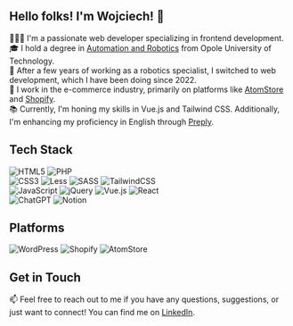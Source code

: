 ## Hello folks! I'm Wojciech! 👋
🙋🏼‍♂️ I'm a passionate web developer specializing in frontend development.<br>
🎓 I hold a degree in [Automation and Robotics](https://weaii.po.edu.pl/automatic-control-and-robotics/?lang=en) from Opole University of Technology.<br>
🤖 After a few years of working as a robotics specialist, I switched to web development, which I have been doing since 2022.<br>
💼 I work in the e-commerce industry, primarily on platforms like [AtomStore](https://www.atomstore.pl/) and [Shopify](https://www.shopify.com/).<br>
📚 Currently, I'm honing my skills in Vue.js and Tailwind CSS. Additionally, I'm enhancing my proficiency in English through [Preply](https://preply.com/).<br>

## Tech Stack
![HTML5](https://img.shields.io/badge/html5-%23E34F26.svg?style=for-the-badge&logo=html5&logoColor=white)
![PHP](https://img.shields.io/badge/php-%23777BB4.svg?style=for-the-badge&logo=php&logoColor=white)<br>
![CSS3](https://img.shields.io/badge/css3-%231572B6.svg?style=for-the-badge&logo=css3&logoColor=white)
![Less](https://img.shields.io/badge/less-2B4C80?style=for-the-badge&logo=less&logoColor=white)
![SASS](https://img.shields.io/badge/SASS-hotpink.svg?style=for-the-badge&logo=SASS&logoColor=white)
![TailwindCSS](https://img.shields.io/badge/tailwindcss-%2338B2AC.svg?style=for-the-badge&logo=tailwind-css&logoColor=white)<br>
![JavaScript](https://img.shields.io/badge/javascript-%23323330.svg?style=for-the-badge&logo=javascript&logoColor=%23F7DF1E)
![jQuery](https://img.shields.io/badge/jquery-%230769AD.svg?style=for-the-badge&logo=jquery&logoColor=white)
![Vue.js](https://img.shields.io/badge/vuejs-%2335495e.svg?style=for-the-badge&logo=vuedotjs&logoColor=%234FC08D)
![React](https://img.shields.io/badge/react-%2320232a.svg?style=for-the-badge&logo=react&logoColor=%2361DAFB)<br>
![ChatGPT](https://img.shields.io/badge/chatGPT-74aa9c?style=for-the-badge&logo=openai&logoColor=white)
![Notion](https://img.shields.io/badge/Notion-%23000000.svg?style=for-the-badge&logo=notion&logoColor=white)

## Platforms
![WordPress](https://img.shields.io/badge/wordpress-%2321759B.svg?style=for-the-badge&logo=wordpress&logoColor=white)
![Shopify](https://img.shields.io/badge/shopify-%237AB55C.svg?style=for-the-badge&logo=shopify&logoColor=white)
![AtomStore](https://img.shields.io/badge/AtomStore-ff0000?style=for-the-badge&logo=atomstore&logoColor=white&labelColor=#ff0102&color=white)

<!--
## Current Project
🧑🏼‍💻 Outside of work, I'm actively developing a project called [🍊 HappyBelly](https://github.com/wojciechmuszala/vue-happy-belly) using Vue.js and styling it with Tailwind CSS. This app is a recipe repository with a weekly meal planner. You can track the progress of the project and learn more about it by clicking on its name!
-->

## Get in Touch
📫 Feel free to reach out to me if you have any questions, suggestions, or just want to connect! You can find me on [LinkedIn](https://www.linkedin.com/in/wojciech-muszala-04911b208/).

<!--
**wojciechmuszala/wojciechmuszala** is a ✨ _special_ ✨ repository because its `README.md` (this file) appears on your GitHub profile.
-->
